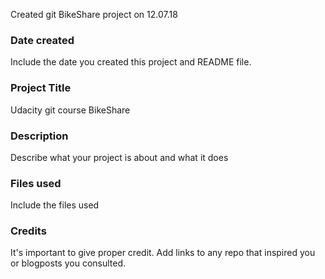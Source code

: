 Created git BikeShare project on 12.07.18
### Date created
Include the date you created this project and README file.

### Project Title
Udacity git course BikeShare

### Description
Describe what your project is about and what it does

### Files used
Include the files used

### Credits
It's important to give proper credit. Add links to any repo that inspired you or blogposts you consulted.

